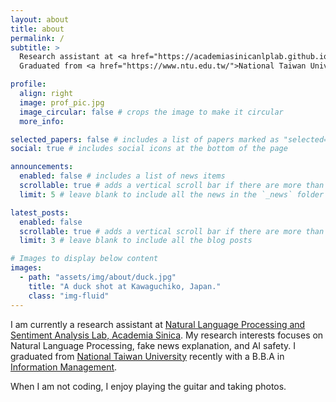 ```yaml
---
layout: about
title: about
permalink: /
subtitle: >
  Research assistant at <a href="https://academiasinicanlplab.github.io">Natural Language Processing and Sentiment Analysis Lab, Academia Sinica</a>. 
  Graduated from <a href="https://www.ntu.edu.tw/">National Taiwan University</a>.

profile:
  align: right
  image: prof_pic.jpg
  image_circular: false # crops the image to make it circular
  more_info: 

selected_papers: false # includes a list of papers marked as "selected={true}"
social: true # includes social icons at the bottom of the page

announcements:
  enabled: false # includes a list of news items
  scrollable: true # adds a vertical scroll bar if there are more than 3 news items
  limit: 5 # leave blank to include all the news in the `_news` folder

latest_posts:
  enabled: false
  scrollable: true # adds a vertical scroll bar if there are more than 3 new posts items
  limit: 3 # leave blank to include all the blog posts

# Images to display below content
images:
  - path: "assets/img/about/duck.jpg"
    title: "A duck shot at Kawaguchiko, Japan."
    class: "img-fluid"
---
```


I am currently a research assistant at [Natural Language Processing and Sentiment Analysis Lab, Academia Sinica](https://academiasinicanlplab.github.io). My research interests focuses on Natural Language Processing, fake news explanation, and AI safety. I graduated from [National Taiwan University](https://www.ntu.edu.tw/) recently with a B.B.A in [Information Management](https://management.ntu.edu.tw/IM).

When I am not coding, I enjoy playing the guitar and taking photos.

